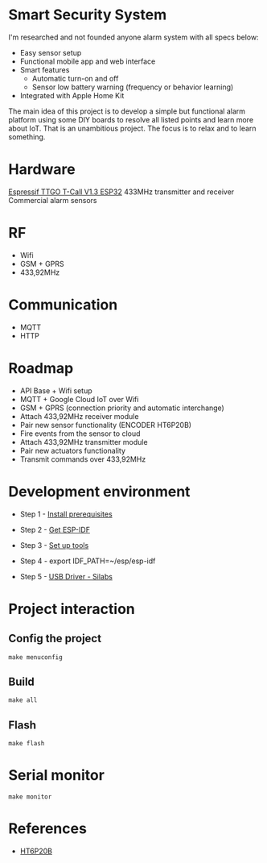 # Smart Security System

I'm researched and not founded anyone alarm system with all specs below:
- Easy sensor setup
- Functional mobile app and web interface
- Smart features
  - Automatic turn-on and off
  - Sensor low battery warning (frequency or behavior learning)
- Integrated with Apple Home Kit

The main idea of this project is to develop a simple but functional alarm platform using some DIY boards to resolve all listed points and learn more about IoT.
That is an unambitious project. The focus is to relax and to learn something.

# Hardware
[Espressif TTGO T-Call V1.3 ESP32](https://github.com/Xinyuan-LilyGO/TTGO-T-Call)
433MHz transmitter and receiver
Commercial alarm sensors

# RF
- Wifi
- GSM + GPRS
- 433,92MHz

# Communication
- MQTT
- HTTP

# Roadmap
- API Base + Wifi setup
- MQTT + Google Cloud IoT over Wifi
- GSM + GPRS (connection priority and automatic interchange)
- Attach 433,92MHz receiver module
- Pair new sensor functionality (ENCODER HT6P20B)
- Fire events from the sensor to cloud
- Attach 433,92MHz transmitter module
- Pair new actuators functionality
- Transmit commands over 433,92MHz

# Development environment

- Step 1 - [Install prerequisites](https://docs.espressif.com/projects/esp-idf/en/latest/get-started/macos-setup.html#install-prerequisites)

- Step 2 - [Get ESP-IDF](https://docs.espressif.com/projects/esp-idf/en/latest/get-started/index.html#step-2-get-esp-idf)

- Step 3 - [Set up tools](https://docs.espressif.com/projects/esp-idf/en/latest/get-started/index.html#step-3-set-up-the-tools)

- Step 4 - export IDF_PATH=~/esp/esp-idf

- Step 5 - [USB Driver - Silabs](https://www.silabs.com/products/development-tools/software/usb-to-uart-bridge-vcp-drivers)

# Project interaction
## Config the project
```
make menuconfig
```

## Build
```
make all
```

## Flash
```
make flash
```

# Serial monitor
```
make monitor
```

# References
- [HT6P20B](https://acturcato.wordpress.com/2013/12/20/decodificador-para-o-encoder-ht6p20b-em-arduino/)
